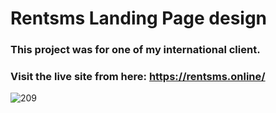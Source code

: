 # Rentsms Landing Page design
### This project was for one of my international client.
### Visit the live site from here: https://rentsms.online/
![209](https://github.com/iamfoysalahmed/rentsms/assets/56961940/83197253-d3bd-4d1e-a2c9-3b60007be06b)
